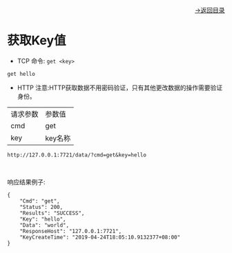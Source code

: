 [<p align="right">->返回目录</p>](../0.directory.md)

# 获取Key值
* TCP
命令: `get <key>`
~~~shell
get hello
~~~

* HTTP
注意:HTTP获取数据不用密码验证，只有其他更改数据的操作需要验证身份。

<table>
    <tr>
        <td>请求参数</td>
        <td>参数值</td>
    </tr>
    <tr>
        <td>cmd</td>
        <td>get</td>
    </tr>
    <tr>
        <td>key</td>
        <td>key名称</td>
    </tr> 
</table> 
 
~~~shell
http://127.0.0.1:7721/data/?cmd=get&key=hello
~~~
<br>

响应结果例子:
~~~shell
{
    "Cmd": "get",
    "Status": 200,
    "Results": "SUCCESS",
    "Key": "hello",
    "Data": "world",
    "ResponseHost": "127.0.0.1:7721",
    "KeyCreateTime": "2019-04-24T18:05:10.9132377+08:00"
}
~~~
